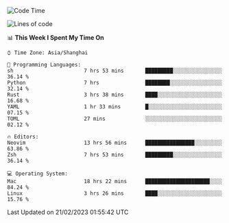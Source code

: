 <!--START_SECTION:waka-->
![Code Time](http://img.shields.io/badge/Code%20Time-1%2C165%20hrs%2017%20mins-blue)

![Lines of code](https://img.shields.io/badge/From%20Hello%20World%20I%27ve%20Written-65%20Thousand%20lines%20of%20code-blue)

📊 **This Week I Spent My Time On** 

```text
⌚︎ Time Zone: Asia/Shanghai

💬 Programming Languages: 
sh                       7 hrs 53 mins       █████████░░░░░░░░░░░░░░░░   36.14 % 
Python                   7 hrs               ████████░░░░░░░░░░░░░░░░░   32.14 % 
Rust                     3 hrs 38 mins       ████░░░░░░░░░░░░░░░░░░░░░   16.68 % 
YAML                     1 hr 33 mins        █░░░░░░░░░░░░░░░░░░░░░░░░   07.15 % 
TOML                     27 mins             ░░░░░░░░░░░░░░░░░░░░░░░░░   02.12 % 

🔥 Editors: 
Neovim                   13 hrs 56 mins      ████████████████░░░░░░░░░   63.86 % 
Zsh                      7 hrs 53 mins       █████████░░░░░░░░░░░░░░░░   36.14 % 

💻 Operating System: 
Mac                      18 hrs 22 mins      █████████████████████░░░░   84.24 % 
Linux                    3 hrs 26 mins       ████░░░░░░░░░░░░░░░░░░░░░   15.76 % 

```


 Last Updated on 21/02/2023 01:55:42 UTC
<!--END_SECTION:waka-->
